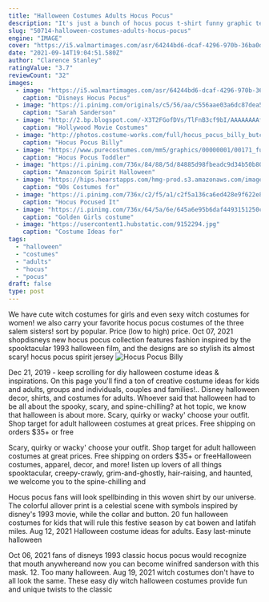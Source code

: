 ```yaml
---
title: "Halloween Costumes Adults Hocus Pocus"
description: "It's just a bunch of hocus pocus t-shirt funny graphic tee shirt for women halloween short sleeve t shirts 4.7 out of 5 stars 2,434 $16.99 $ 16 ."
slug: "50714-halloween-costumes-adults-hocus-pocus"
engine: "IMAGE"
cover: "https://i5.walmartimages.com/asr/64244bd6-dcaf-4296-970b-36ba0d8e07f0.7dc6ce95d07f94510db3ac7501ed54b5.jpeg"
date: "2021-09-14T19:04:51.580Z"
author: "Clarence Stanley"
ratingValue: "3.7"
reviewCount: "32"
images:
  - image: "https://i5.walmartimages.com/asr/64244bd6-dcaf-4296-970b-36ba0d8e07f0.7dc6ce95d07f94510db3ac7501ed54b5.jpeg"
    caption: "Disneys Hocus Pocus"
  - image: "https://i.pinimg.com/originals/c5/56/aa/c556aae03a6dc87dea5a1ac4e37bdc07.jpg"
    caption: "Sarah Sanderson"
  - image: "http://2.bp.blogspot.com/-X3T2FGofDVs/TlFnB3cf9bI/AAAAAAAAf0U/lOcrYXF5l0E/s800/HocusPocus%2BBetteMidler%2Bcostume.jpg"
    caption: "Hollywood Movie Costumes"
  - image: "http://photos.costume-works.com/full/hocus_pocus_billy_butcherson.jpg"
    caption: "Hocus Pocus Billy"
  - image: "https://www.purecostumes.com/mm5/graphics/00000001/00171_full_1.jpg"
    caption: "Hocus Pocus Toddler"
  - image: "https://i.pinimg.com/736x/84/88/5d/84885d98fbeadc9d34b50b80e79c0bdc.jpg"
    caption: "Amazoncom Spirit Halloween"
  - image: "https://hips.hearstapps.com/hmg-prod.s3.amazonaws.com/images/hocus-pocus-90s-costume-1569525451.jpg?crop=0.668xw:1.00xh;0.148xw,0&resize=480:*"
    caption: "90s Costumes for"
  - image: "https://i.pinimg.com/736x/c2/f5/a1/c2f5a136ca6ed428e9f622e8b757bfbd.jpg"
    caption: "Hocus Pocused It"
  - image: "https://i.pinimg.com/736x/64/5a/6e/645a6e95b6daf4493151250c7c48dd43.jpg"
    caption: "Golden Girls costume"
  - image: "https://usercontent1.hubstatic.com/9152294.jpg"
    caption: "Costume Ideas for"
tags:
  - "halloween"
  - "costumes"
  - "adults"
  - "hocus"
  - "pocus"
draft: false
type: post
---
```


We have cute witch costumes for girls and even sexy witch costumes for women! we also carry your favorite hocus pocus costumes of the three salem sisters! sort by popular. Price (low to high) price. Oct 07, 2021 shopdisneys new hocus pocus collection features fashion inspired by the spooktacular 1993 halloween film, and the designs are so stylish its almost scary! hocus pocus spirit jersey
![Hocus Pocus Billy](http://photos.costume-works.com/full/hocus_pocus_billy_butcherson.jpg "Hocus Pocus Billy")

Dec 21, 2019 - keep scrolling for diy halloween costume ideas &amp; inspirations. On this page you&#39;ll find a ton of creative costume ideas for kids and adults, groups and individuals, couples and families!.. Disney halloween decor, shirts, and costumes for adults. Whoever said that halloween had to be all about the spooky, scary, and spine-chilling? at hot topic, we know that halloween is about more. Scary, quirky or wacky&#39; choose your outfit. Shop target for adult halloween costumes at great prices. Free shipping on orders $35+ or free
<!--inArticleAds-->

<!--galleryOne-->

Scary, quirky or wacky' choose your outfit. Shop target for adult halloween costumes at great prices. Free shipping on orders $35+ or freeHalloween costumes, apparel, decor, and more! listen up lovers of all things spooktacular, creepy-crawly, grim-and-ghostly, hair-raising, and haunted, we welcome you to the spine-chilling and
<!--inArticleAds-->

<!--galleryTwo-->

Hocus pocus fans will look spellbinding in this woven shirt by our universe. The colorful allover print is a celestial scene with symbols inspired by disney's 1993 movie, while the collar and button. 20 fun halloween costumes for kids that will rule this festive season by cat bowen and latifah miles. Aug 12, 2021  Halloween costume ideas for adults. Easy last-minute halloween
<!--galleryThree-->

Oct 06, 2021 fans of disneys 1993 classic hocus pocus would recognize that mouth anywhereand now you can become winifred sanderson with this mask. 12.  Too many halloween. Aug 19, 2021 witch costumes don't have to all look the same. These easy diy witch halloween costumes provide fun and unique twists to the classic